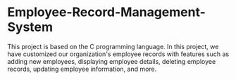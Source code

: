 # Employee-Record-Management-System
This project is based on the C programming language. In this project, we have customized our organization's employee records with features such as adding new employees, displaying employee details, deleting employee records, updating employee information, and more.
